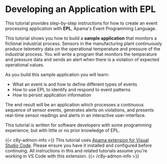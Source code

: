 # Developing an Application with EPL

This tutorial provides step-by-step instructions for how to create an event processing application with **EPL**, Apama's Event Programming Language.  
  
This tutorial shows you how to build a **sample application** that monitors a fictional industrial process. Sensors in the manufacturing plant continuously produce telemetry data on the operational temperature and pressure of the industrial process. You will write a program that monitors the temperature and pressure data and sends an alert when there is a violation of expected operational values.  
  
As you build this sample application you will learn:  
* What an event is and how to define different types of events  
* How to use EPL to identify and respond to event patterns  
* How to persist application information
  
The end result will be an application which processes a continuous sequence of sensor events, generates alerts on violations, and presents real-time sensor readings and alerts in an interactive user-interface.  
  
This tutorial is written for software developers with some programming experience, but with little or no prior knowledge of EPL.

{{< c8y-admon-info >}}
This tutorial uses [Apama extension for Visual Studio Code](https://marketplace.visualstudio.com/items?itemName=ApamaCommunity.apama-extensions). Please ensure you have it installed and configured before continuing. All instructions in this and related tutorials assume you're working in VS Code with this extension.
{{< /c8y-admon-info >}}